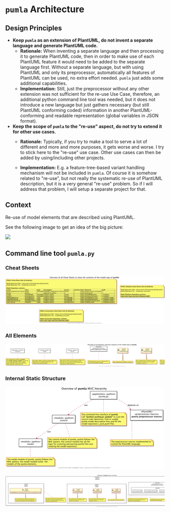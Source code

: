 # `pumla` Architecture

## Design Principles

- **Keep `pumla` as an extension of PlantUML, do not invent 
  a separate language and generate PlantUML code.**
  - **Rationale:** When inventing a separate language and 
    then processing it to generate PlantUML code, then
    in order to make use of each PlantUML feature it would
    need to be added to the separate language first. Without
    a separate language, but with using PlantUML and only its
    preprocessor, automatically all features of PlantUML can be
    used, no extra effort needed. `pumla` just adds some
    additional capabilities.
  - **Implementation:** Still, just the preprocessor without any
    other extension was not sufficient for the re-use Use Case,
    therefore, an additional python command line tool was needed,
    but it does not introduce a new language but just gathers 
    necessary (but still PlantUML conforming coded) information
    in another PlantUML-conforming and readable representation
    (global variables in JSON format).
- **Keep the scope of `pumla` to the "re-use" aspect, do not try
  to extend it for other use cases.**
  - **Rationale:** Typically, if you try to make a tool to serve
    a lot of different and more and more purposes, it gets worse 
    and worse. I try to stick here to the "re-use" use case. Other
    use cases can then be added by using/including other projects.

  - **Implementation:** E.g. a feature-tree-based variant handling
    mechanism will not be included in `pumla`. Of course it is 
    somehow related to "re-use", but not really the systematic re-use
    of PlantUML description, but it is a very general "re-use"
    problem. So if I will address that problem, I will setup a separate
    project for that.
  
## Context
Re-use of model elements that are described using PlantUML.

See the following image to get an idea of the big picture:

![](./01_context/pumla_context.png)

## Command line tool `pumla.py`

### Cheat Sheets

![](./00_pics/overview_allcheatsheets.png)

### All Elements

![](./00_pics/overview_allelements.png)

### Internal Static Structure 

![](./00_pics/overview_structure_hierarchy.png)

![](./00_pics/overview_internalstructure.png)


